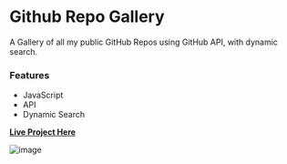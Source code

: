 # Github Repo Gallery

A Gallery of all my public GitHub Repos using GitHub API, with dynamic search. 

### Features

- JavaScript
- API
- Dynamic Search

[**Live Project Here**](https://gabrielapal.github.io/github-repo-gallery/)

![image](https://github.com/gabrielapal/github-repo-gallery/assets/127886470/a046ec7e-8f02-4e94-a3c9-d980fb0fe023)
